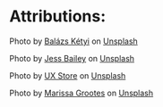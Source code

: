 # Attributions:

Photo by <a href="https://unsplash.com/@balazsketyi?utm_content=creditCopyText&utm_medium=referral&utm_source=unsplash">Balázs Kétyi</a> on <a href="https://unsplash.com/photos/silver-imac-displaying-color-gradient-_x335IZXxfc?utm_content=creditCopyText&utm_medium=referral&utm_source=unsplash">Unsplash</a>

Photo by <a href="https://unsplash.com/@jessbaileydesigns?utm_content=creditCopyText&utm_medium=referral&utm_source=unsplash">Jess Bailey</a> on <a href="https://unsplash.com/photos/colored-pencil-lined-up-on-top-of-white-surface-l3N9Q27zULw?utm_content=creditCopyText&utm_medium=referral&utm_source=unsplash">Unsplash</a>

Photo by <a href="https://unsplash.com/@uxstore?utm_content=creditCopyText&utm_medium=referral&utm_source=unsplash">UX Store</a> on <a href="https://unsplash.com/photos/silver-macbook-air-on-table-near-imac-jJT2r2n7lYA?utm_content=creditCopyText&utm_medium=referral&utm_source=unsplash">Unsplash</a>

Photo by <a href="https://unsplash.com/@marissacristina?utm_content=creditCopyText&utm_medium=referral&utm_source=unsplash">Marissa Grootes</a> on <a href="https://unsplash.com/photos/empty-spiral-notebook-near-keyboard-and-pen-vdaJJbls3xE?utm_content=creditCopyText&utm_medium=referral&utm_source=unsplash">Unsplash</a>
  